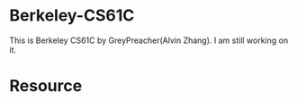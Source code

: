 # Berkeley-CS61C
This is Berkeley CS61C by GreyPreacher(Alvin Zhang). I am still working on it.

# Resource
